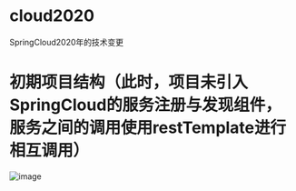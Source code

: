 # cloud2020
SpringCloud2020年的技术变更

# 初期项目结构（此时，项目未引入SpringCloud的服务注册与发现组件，服务之间的调用使用restTemplate进行相互调用）
![image](https://user-images.githubusercontent.com/48040850/155866502-5e2966be-eae3-40c0-bbf6-b9aa3939d798.png)

